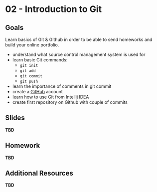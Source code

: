 # 02 - Introduction to Git

## Goals

Learn basics of Git & Github in order to be able to send homeworks and build your online portfolio.

- understand what source control management system is used for
- learn basic Git commands:
    - `git init`
    - `git add`
    - `git commit`
    - `git push`
- learn the importance of comments in git commit
- create a [GitHub](https://github.com) account
- learn how to use Git from Intellij IDEA
- create first repository on Github with couple of commits

## Slides

**TBD**

## Homework

**TBD**

## Additional Resources

**TBD**